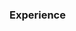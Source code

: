 <h3 class="centered"> Experience </h3>


<Experience
    title="Software Engineer"
    company="Renuo AG"
    companyUrl="https://www.renuo.ch"
    companyLogo="logo/renuo.jpeg"
    from="09-2022"
    to="now"
    detailedPage='experiences/renuo'
    :icons="['aws', 'gcp', 'java', 'mysql', 'k8s', 'python', 'docker', 'nginx', 'elasticsearch', 'spring', 'redis', 'rails']"
    />

<Experience
    title="Partner & CTO"
    company="MangaYo!"
    companyUrl="https://mangayo.it"
    companyLogo="logo/mangayo.jpeg"
    from="10-2020"
    to="now"
    :icons="['aws', 'gcp', 'php', 'mariadb', 'react', 'prestashop', 'python', 'docker', 'supabase', 'centos']"
    />

<Experience
    title="Frontend Developer"
    company="Arcan"
    companyUrl="https://www.arcan.tech/"
    companyLogo="logo/arcan.jpeg"
    from="10-2020"
    to="07-2022"
    :icons="['react', 'cytoscape', 'mui', 'd3', 'plotly', 'graphql']"
    />

<Experience
    title="Full Stack Developer"
    company="Dakimba"
    from="10-2019"
    to="12-2020"
    :icons="['react', 'mui', 'ubuntu', 'proxmox', 'rpi', 'c']"
    />

